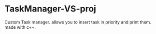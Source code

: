 # TaskManager-VS-proj
Custom Task manager. allows you to insert task in priority and print them. made with c++. 
